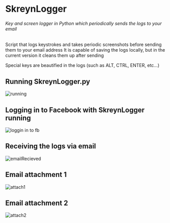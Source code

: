 # SkreynLogger
###### Key and screen logger in Python which periodically sends the logs to your email

Script that logs keystrokes and takes periodic screenshots before sending them to your email address
It is capable of saving the logs locally, but in the current version it cleans them up after sending

Special keys are beautified in the logs (such as ALT, CTRL, ENTER, etc...)



## Running SkreynLogger.py
![running](https://user-images.githubusercontent.com/38294180/211581391-38c45ab9-4922-41f9-896b-edeba1b9e541.png)


## Logging in to Facebook with SkreynLogger running
![loggin in to fb](https://user-images.githubusercontent.com/38294180/211581523-3f391775-ef23-43b9-9b60-f5606bd3c67b.png)



## Receiving the logs via email 
![emailRecieved](https://user-images.githubusercontent.com/38294180/211581609-67287dd5-9c76-4561-9d17-9fbb36aca2dc.png)


## Email attachment 1
![attach1](https://user-images.githubusercontent.com/38294180/211581691-de1e17cb-e7c6-424f-a9c9-feb7f6536b5b.png)



## Email attachment 2
![attach2](https://user-images.githubusercontent.com/38294180/211581706-46e188ed-101b-4a10-9d81-22505e3ab911.png)
